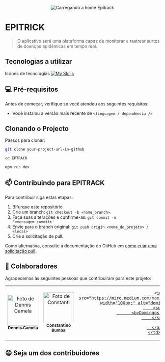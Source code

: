 
<!-- Imagem da home do projeto -->
<p align="center">
  <img src="../.github/example.png" alt="Carregando a home Epitrack">
</p>

# EPITRICK
> O aplicativo será uma plataforma capaz de monitorar e rastrear surtos de doenças epidêmicas em tempo real.

## Tecnologias a utilizar
Icones de tecnologias 
[![My Skills](https://skillicons.dev/icons?i=js,nodejs,express,sequelize,vite,react,tailwind)](https://skillicons.dev)


## 💻 Pré-requisitos
Antes de começar, verifique se você atendeu aos seguintes requisitos:

- Você instalou a versão mais recente de `<linguagem / dependência />`

## Clonando o Projecto
Passos para clonar:

```bash
git clone your-project-url-in-github
```

```bash
cd EPTRACK
```
```bash
npm run dev
```

## 📫 Contribuindo para EPITRACK

Para contribuir siga estas etapas:

1. Bifurque este repositório.
2. Crie um branch: `git checkout -b <nome_branch>`.
3. Faça suas alterações e confirme-as: `git commit -m '<mensagem_commit>'`
4. Envie para o branch original: `git push origin <nome_do_projeto> / <local>`
5. Crie a solicitação de pull.

Como alternativa, consulte a documentação do GitHub em [como criar uma solicitação pull](https://help.github.com/en/github/collaborating-with-issues-and-pull-requests/creating-a-pull-request).

## 🤝 Colaboradores
Agradecemos às seguintes pessoas que contribuíram para este projeto:

<table>
  <tr>
    <td align="center">
      <a href="#" title="dinis camela">
        <img src="https://avatars.githubusercontent.com/u/123247070?v=4" width="100px;" alt="Foto de Dennis Camela"/><br>
        <sub>
          <b>Dennis Camela</b>
        </sub>
      </a>
    </td>
    <td align="center">
      <a href="#" title="Constantino Bumba">
        <img src="https://avatars.githubusercontent.com/u/171385425?v=4" width="100px;" alt="Foto de Constanti"/><br>
        <sub>
          <b>Constantino Bumba</b>
        </sub>
      </a>
    </td>
    <td align="center">
      <a href="#" title="Domingos Chelembo">

        <img src="https://miro.medium.com/max/360/0*1SkS3mSorArvY9kS.jpg" width="100px;" alt="domingos chilemo"/><br>
        <sub>
          <b>Domingos Chielmbo</b>
        </sub>

      </a>
    </td>
  </tr>
</table>

## 😄 Seja um dos contribuidores
